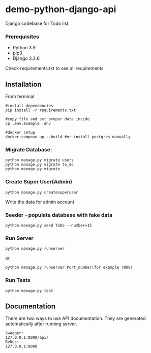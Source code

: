 # demo-python-django-api

Django codebase for Todo list

### Prerequisites

- Python 3.9
- pip3
- Django 3.2.6

Check requirements.txt to see all requirements  

## Installation

From terminal

```
#install dependencies
pip install -r requirements.txt

#copy file and set proper data inside
cp .env.example .env

#docker setup
docker-compose up --build #or install postgres manually

```

### Migrate Database:
```
python manage.py migrate users
python manage.py migrate to_do
python manage.py migrate
```


### Create Super User(Admin)
```
python manage.py createsuperuser
```

Write the data for admin account 

### Seeder - populate database with fake data
```
python manage.py seed ToDo --number=15
```

### Run Server 
```
python manage.py runserver
```

or
```    
python manage.py runserver Port_number(for example 7000)
```


### Run Tests
```
python manage.py test
```

## Documentation

There are two ways to use API documentation. 
They are generated automatically after running server.

```
Swagger:
127.0.0.1:8000/api/
ReDoc: 
127.0.0.1:8000
```